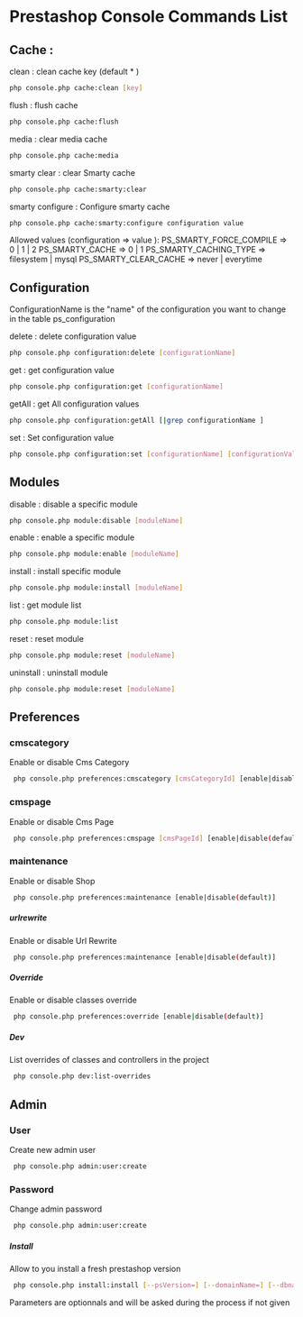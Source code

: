 # Prestashop Console Commands List

## Cache :

clean : clean cache key (default * )
 ```bash
 php console.php cache:clean [key]
 ```
flush : flush cache
 ```bash
 php console.php cache:flush
 ```
media : clear media cache
 ```bash
 php console.php cache:media
 ```
smarty clear : clear Smarty cache
 ```bash
 php console.php cache:smarty:clear
 ```
smarty configure : Configure smarty cache
 ```bash
 php console.php cache:smarty:configure configuration value
 ```
Allowed values (configuration => value ):
 PS_SMARTY_FORCE_COMPILE => 0 | 1 | 2
 PS_SMARTY_CACHE => 0 | 1
 PS_SMARTY_CACHING_TYPE => filesystem | mysql
 PS_SMARTY_CLEAR_CACHE => never | everytime
 
## Configuration

 ConfigurationName is the "name" of the configuration you want to change in the table ps_configuration

 delete : delete configuration value
 ```bash
 php console.php configuration:delete [configurationName]
 ```
 get : get configuration value
 ```bash
 php console.php configuration:get [configurationName]
 ```
 getAll : get All configuration values
 ```bash
 php console.php configuration:getAll [|grep configurationName ]
 ```
 set : Set configuration value
 ```bash
 php console.php configuration:set [configurationName] [configurationValue]
 ```

## Modules
 disable : disable a specific module
 ```bash
 php console.php module:disable [moduleName]
 ```
 enable : enable a specific module
 ```bash
 php console.php module:enable [moduleName]
 ```
 install : install specific module
 ```bash
 php console.php module:install [moduleName]
 ```
 list : get module list
 ```bash
 php console.php module:list
 ```
 reset : reset module
 ```bash
 php console.php module:reset [moduleName]
 ```
 uninstall : uninstall module
 ```bash
 php console.php module:reset [moduleName]
 ```

## Preferences
### cmscategory
Enable or disable Cms Category
```bash
 php console.php preferences:cmscategory [cmsCategoryId] [enable|disable(default)]
 ```
### cmspage
Enable or disable Cms Page
```bash
 php console.php preferences:cmspage [cmsPageId] [enable|disable(default)]
 ```
### maintenance
Enable or disable Shop
```bash
 php console.php preferences:maintenance [enable|disable(default)]
 ```
##### urlrewrite
Enable or disable Url Rewrite
```bash
 php console.php preferences:maintenance [enable|disable(default)]
 ```
##### Override
Enable or disable classes override
```bash
 php console.php preferences:override [enable|disable(default)]
 ```

##### Dev
List overrides of classes and controllers in the project
```bash
 php console.php dev:list-overrides
 ```

## Admin
### User
Create new admin user
```bash
 php console.php admin:user:create
 ```

### Password
Change admin password
```bash
 php console.php admin:user:create
 ```

##### Install
Allow to you install a fresh prestashop version
```bash
 php console.php install:install [--psVersion=] [--domainName=] [--dbname=] [--dbuser=] [--dbpassword=][--contactEmail=] [--adminpassword=] [--directory=]
 ```
Parameters are optionnals and will be asked during the process if not given